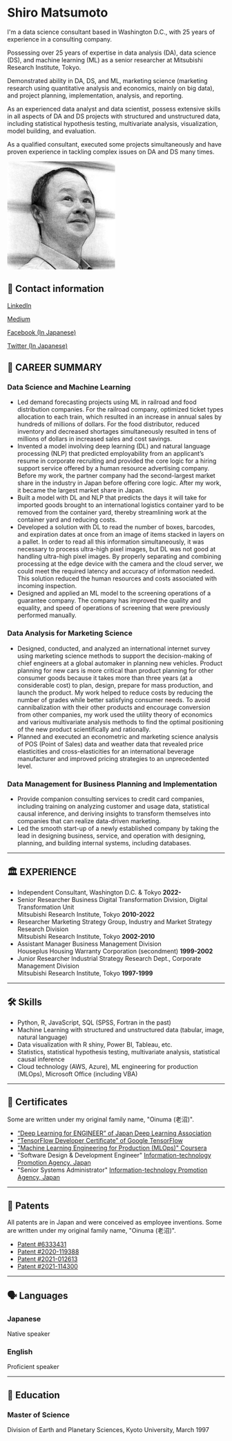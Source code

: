 # Shiro Matsumoto

I'm a data science consultant based in Washington D.C., with 25 years of experience in a consulting company. 

Possessing over 25 years of expertise in data analysis (DA), data science (DS), and machine learning (ML) as a senior researcher at Mitsubishi Research Institute, Tokyo. 

Demonstrated ability in DA, DS, and ML, marketing science (marketing research using quantitative analysis and economics, mainly on big data), and project planning, implementation, analysis, and reporting. 

As an experienced data analyst and data scientist, possess extensive skills in all aspects of DA and DS projects with structured and unstructured data, including statistical hypothesis testing, multivariate analysis, visualization, model building, and evaluation. 

As a qualified consultant, executed some projects simultaneously and have proven experience in tackling complex issues on DA and DS many times.

![photo](img/Photo.png)

## 📧 Contact information

[LinkedIn](https://www.linkedin.com/in/srmtmt/)

[Medium](https://medium.com/@shrmtmt)

[Facebook (In Japanese)](https://www.facebook.com/shiromatz)

[Twitter (In Japanese)](https://twitter.com/shrmtmt)


## 👔 **CAREER SUMMARY**

### **Data Science and Machine Learning**

- Led demand forecasting projects using ML in railroad and food distribution companies. For the railroad company, optimized ticket types allocation to each train, which resulted in an increase in annual sales by hundreds of millions of dollars. For the food distributor, reduced inventory and decreased shortages simultaneously resulted in tens of millions of dollars in increased sales and cost savings.
- Invented a model involving deep learning (DL) and natural language processing (NLP) that predicted employability from an applicant’s resume in corporate recruiting and provided the core logic for a hiring support service offered by a human resource advertising company. Before my work, the partner company had the second-largest market share in the industry in Japan before offering core logic. After my work, it became the largest market share in Japan.
- Built a model with DL and NLP that predicts the days it will take for imported goods brought to an international logistics container yard to be removed from the container yard, thereby streamlining work at the container yard and reducing costs.
- Developed a solution with DL to read the number of boxes, barcodes, and expiration dates at once from an image of items stacked in layers on a pallet. In order to read all this information simultaneously, it was necessary to process ultra-high pixel images, but DL was not good at handling ultra-high pixel images. By properly separating and combining processing at the edge device with the camera and the cloud server, we could meet the required latency and accuracy of information needed. This solution reduced the human resources and costs associated with incoming inspection.
- Designed and applied an ML model to the screening operations of a guarantee company. The company has improved the quality and equality, and speed of operations of screening that were previously performed manually.

### **Data Analysis for Marketing Science**

- Designed, conducted, and analyzed an international internet survey using marketing science methods to support the decision-making of chief engineers at a global automaker in planning new vehicles. Product planning for new cars is more critical than product planning for other consumer goods because it takes more than three years (at a considerable cost) to plan, design, prepare for mass production, and launch the product. My work helped to reduce costs by reducing the number of grades while better satisfying consumer needs. To avoid cannibalization with their other products and encourage conversion from other companies, my work used the utility theory of economics and various multivariate analysis methods to find the optimal positioning of the new product scientifically and rationally.
- Planned and executed an econometric and marketing science analysis of POS (Point of Sales) data and weather data that revealed price elasticities and cross-elasticities for an international beverage manufacturer and improved pricing strategies to an unprecedented level.

### **Data Management for Business Planning and Implementation**

- Provide companion consulting services to credit card companies, including training on analyzing customer and usage data, statistical causal inference, and deriving insights to transform themselves into companies that can realize data-driven marketing.
- Led the smooth start-up of a newly established company by taking the lead in designing business, service, and operation with designing, planning, and building internal systems, including databases.

---

## 🏛 EXPERIENCE

- Independent Consultant, Washington D.C. & Tokyo **2022-**
- Senior Researcher
Business Digital Transformation Division, Digital Transformation Unit	
Mitsubishi Research Institute, Tokyo **2010-2022**
- Researcher
Marketing Strategy Group, Industry and Market Strategy Research Division	
Mitsubishi Research Institute, Tokyo **2002-2010**
- Assistant Manager
Business Management Division	
Houseplus Housing Warranty Corporation (secondment) **1999-2002**
- Junior Researcher
Industrial Strategy Research Dept., Corporate Management Division	
Mitsubishi Research Institute, Tokyo **1997-1999**

---

## 🛠 Skills

- Python, R, JavaScript, SQL (SPSS, Fortran in the past)
- Machine Learning with structured and unstructured data (tabular, image, natural language)
- Data visualization with R shiny, Power BI, Tableau, etc.
- Statistics, statistical hypothesis testing, multivariate analysis, statistical causal inference
- Cloud technology (AWS, Azure), ML engineering for production (MLOps), Microsoft Office (including VBA)

---

## 📜 Certificates
Some are written under my original family name, "Oinuma (老沼)". 
- [“Deep Learning for ENGINEER” of Japan Deep Learning Association](https://www.openbadge-global.com/ns/portal/openbadge/public/assertions/detail/Yk82YUtSaHoybUdoSG54K3pnVjNCZz09)
- [“TensorFlow Developer Certificate” of Google TensorFlow](https://www.credential.net/3a9b86c9-a62e-4d49-bc5a-815a082b4c3d#gs.wm0d6e)
- ["Machine Learning Engineering for Production (MLOps)" Coursera](https://www.coursera.org/account/accomplishments/specialization/certificate/7XFA7YUYRY52)
- "Software Design & Development Engineer" [Information-technology Promotion Agency, Japan](https://www.ipa.go.jp/en/index.html)
- "Senior Systems Administrator" [Information-technology Promotion Agency, Japan](https://www.ipa.go.jp/en/index.html)

---

## 🧠 Patents
All patents are in Japan and were conceived as employee inventions.
Some are written under my original family name, "Oinuma (老沼)". 

- [Patent #6333431](https://www.j-platpat.inpit.go.jp/c1800/PU/JP-6333431/E2591989ADAE91B6FBC8D71976B831E8B10420271CEC8404D50D86BFF30E9BAB/15/ja)
- [Patent #2020-119388](https://www.j-platpat.inpit.go.jp/c1800/PU/JP-2020-119388/D4000BF6EB37193DAC33EDE44C3AC1764CF9EB89307E5141857230AAD235F8F0/11/ja)
- [Patent #2021-012613](https://www.j-platpat.inpit.go.jp/c1800/PU/JP-2021-012613/2F97CB041875FF3E4ECD5C615E7CDE3444CDE670688DC26E4D9880AC153E73B0/11/ja)
- [Patent #2021-114300](https://www.j-platpat.inpit.go.jp/c1800/PU/JP-2021-114300/0927F7CE2E9AA00CCE7155602852A494ACE2DB41DC680F0077FEA7AB43C599EF/11/ja)

---

## 🗣 Languages

### Japanese

Native speaker 

### English

Proficient speaker 

---

## 🏫 Education

### **Master of Science**

Division of Earth and Planetary Sciences, Kyoto University, March 1997
